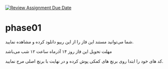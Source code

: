 [![Review Assignment Due Date](https://classroom.github.com/assets/deadline-readme-button-24ddc0f5d75046c5622901739e7c5dd533143b0c8e959d652212380cedb1ea36.svg)](https://classroom.github.com/a/ZC6CWCW6)
# phase01

شما می‌توانید مستند این فاز را از این ریپو دانلود کرده و مشاهده نمایید.

مهلت تحویل این فاز  روز ۱۴ آذرماه ساعت ۱۲ شب می‌باشد

کد های خود را ابتدا روی برنچ های کمکی پوش کرده و در نهایت با برنچ اصلی مرج نمایید.
